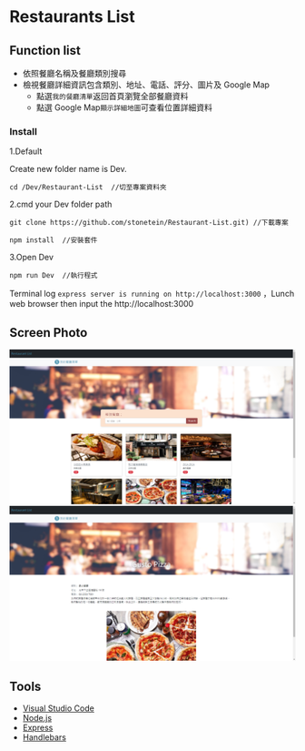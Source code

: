 # Restaurants List

## Function list

- 依照餐廳名稱及餐廳類別搜尋
- 檢視餐廳詳細資訊包含類別、地址、電話、評分、圖片及 Google Map
  - 點選`我的餐廳清單`返回首頁瀏覽全部餐廳資料
  - 點選 Google Map`顯示詳細地圖`可查看位置詳細資料


### Install

1.Default

Create new folder name is Dev. 

```
cd /Dev/Restaurant-List  //切至專案資料夾
```

2.cmd your Dev folder path 

```
git clone https://github.com/stonetein/Restaurant-List.git) //下載專案
```

```
npm install  //安裝套件
```

3.Open Dev

```
npm run Dev  //執行程式
```

Terminal log `express server is running on http://localhost:3000` ，Lunch web browser then input the http://localhost:3000


## Screen Photo

![index](https://github.com/stonetein/Restaurant-List/blob/main/public/images/index.png)
![showpage](https://github.com/stonetein/Restaurant-List/blob/main/public/images/showpage.png)

## Tools

- [Visual Studio Code](https://visualstudio.microsoft.com/zh-hant/) 
- [Node.js](https://nodejs.org/en)
- [Express](https://www.npmjs.com/package/express) 
- [Handlebars](https://www.npmjs.com/package/express-handlebars) 

